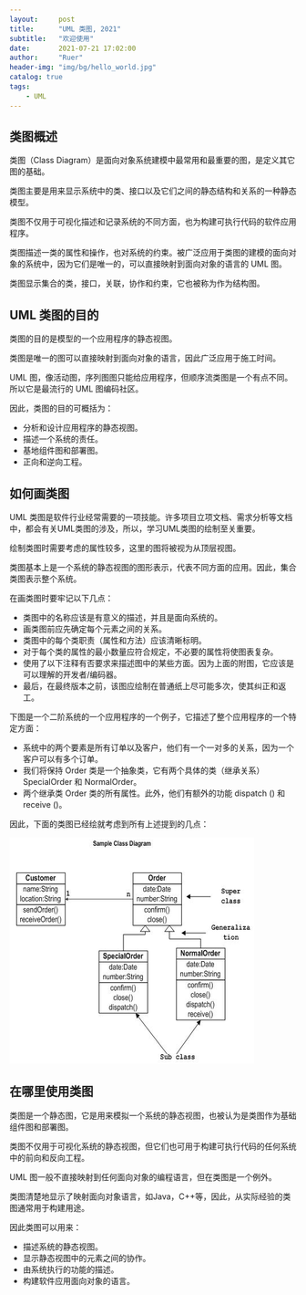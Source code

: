 ```yaml
---
layout:     post
title:      "UML 类图, 2021"
subtitle:   "欢迎使用"
date:       2021-07-21 17:02:00
author:     "Ruer"
header-img: "img/bg/hello_world.jpg"
catalog: true
tags:
    - UML
---
```


## 类图概述

类图（Class Diagram）是面向对象系统建模中最常用和最重要的图，是定义其它图的基础。

类图主要是用来显示系统中的类、接口以及它们之间的静态结构和关系的一种静态模型。

类图不仅用于可视化描述和记录系统的不同方面，也为构建可执行代码的软件应用程序。

类图描述一类的属性和操作，也对系统的约束。被广泛应用于类图的建模的面向对象的系统中，因为它们是唯一的，可以直接映射到面向对象的语言的 UML 图。

类图显示集合的类，接口，关联，协作和约束，它也被称为作为结构图。

## UML 类图的目的

类图的目的是模型的一个应用程序的静态视图。

类图是唯一的图可以直接映射到面向对象的语言，因此广泛应用于施工时间。

UML 图，像活动图，序列图图只能给应用程序，但顺序流类图是一个有点不同。所以它是最流行的 UML 图编码社区。

因此，类图的目的可概括为：

* 分析和设计应用程序的静态视图。
* 描述一个系统的责任。
* 基地组件图和部署图。
* 正向和逆向工程。

## 如何画类图

UML 类图是软件行业经常需要的一项技能。许多项目立项文档、需求分析等文档中，都会有关UML类图的涉及，所以，学习UML类图的绘制至关重要。

绘制类图时需要考虑的属性较多，这里的图将被视为从顶层视图。

类图基本上是一个系统的静态视图的图形表示，代表不同方面的应用。因此，集合类图表示整个系统。

在画类图时要牢记以下几点：

* 类图中的名称应该是有意义的描述，并且是面向系统的。
* 画类图前应先确定每个元素之间的关系。
* 类图中的每个类职责（属性和方法）应该清晰标明。
* 对于每个类的属性的最小数量应符合规定，不必要的属性将使图表复杂。
* 使用了以下注释有否要求来描述图中的某些方面。因为上面的附图，它应该是可以理解的开发者/编码器。
* 最后，在最终版本之前，该图应绘制在普通纸上尽可能多次，使其纠正和返工。

下图是一个二阶系统的一个应用程序的一个例子，它描述了整个应用程序的一个特定方面：

* 系统中的两个要素是所有订单以及客户，他们有一个一对多的关系，因为一个客户可以有多个订单。
* 我们将保持 Order 类是一个抽象类，它有两个具体的类（继承关系）SpecialOrder 和 NormalOrder。
* 两个继承类 Order 类的所有属性。此外，他们有额外的功能 dispatch () 和 receive ()。

因此，下面的类图已经绘就考虑到所有上述提到的几点：

![1](/img/UML/如何画类图.png)

## 在哪里使用类图

类图是一个静态图，它是用来模拟一个系统的静态视图，也被认为是类图作为基础组件图和部署图。

类图不仅用于可视化系统的静态视图，但它们也可用于构建可执行代码的任何系统中的前向和反向工程。

UML 图一般不直接映射到任何面向对象的编程语言，但在类图是一个例外。

类图清楚地显示了映射面向对象语言，如Java，C++等，因此，从实际经验的类图通常用于构建用途。

因此类图可以用来：

* 描述系统的静态视图。
* 显示静态视图中的元素之间的协作。
* 由系统执行的功能的描述。
* 构建软件应用面向对象的语言。